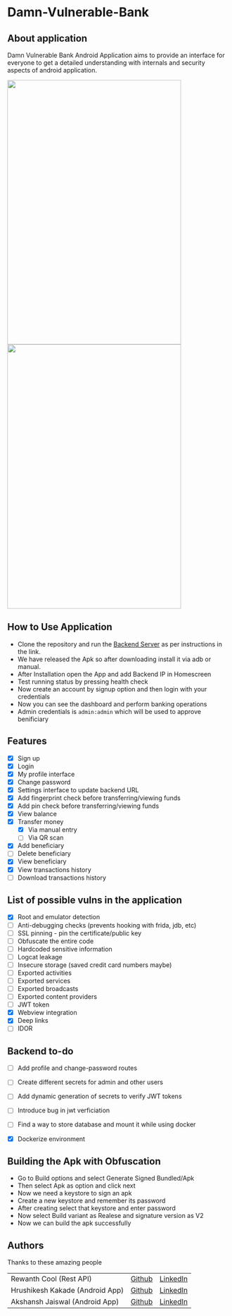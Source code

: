 
# Damn-Vulnerable-Bank

## About application
Damn Vulnerable Bank Android Application aims to provide an interface for everyone to get a detailed understanding with internals and security aspects of android application.

<img src="https://github.com/rewanth1997/Damn-Vulnerable-Bank/blob/master/images/screen1.jpg" align="centre" height="600" width="395"><img src="https://github.com/rewanth1997/Damn-Vulnerable-Bank/blob/master/images/screen2.jpg" align="centre" height="600" width="395">

## How to Use Application
- Clone the repository and run the [Backend Server](https://github.com/rewanth1997/Damn-Vulnerable-Bank/tree/master/BackendServer) as per instructions in the link. 
- We have released the Apk so after downloading install it via adb or manual.
- After Installation open the App and add Backend IP in Homescreen
- Test running status by pressing health check
- Now create an account by signup option and then login with your credentials
- Now you can see the dashboard and perform banking operations
-  Admin credentials is ``` admin:admin ``` which will be used to approve benificiary


## Features
- [x] Sign up
- [x] Login
- [x] My profile interface
- [x] Change password
- [x] Settings interface to update backend URL
- [x] Add fingerprint check before transferring/viewing funds
- [x] Add pin check before transferring/viewing funds
- [x] View balance
- [x] Transfer money
  - [x] Via manual entry
  - [ ] Via QR scan
- [x] Add beneficiary
- [ ] Delete beneficiary
- [x] View beneficiary
- [x] View transactions history
- [ ] Download transactions history

## List of possible vulns in the application

- [x] Root and emulator detection
- [ ] Anti-debugging checks (prevents hooking with frida, jdb, etc)
- [ ] SSL pinning - pin the certificate/public key
- [ ] Obfuscate the entire code
- [ ] Hardcoded sensitive information
- [ ] Logcat leakage
- [ ] Insecure storage (saved credit card numbers maybe)
- [ ] Exported activities
- [ ] Exported services
- [ ] Exported broadcasts
- [ ] Exported content providers
- [ ] JWT token
- [x] Webview integration
- [x] Deep links
- [ ] IDOR

## Backend to-do

- [ ] Add profile and change-password routes
- [ ] Create different secrets for admin and other users
- [ ] Add dynamic generation of secrets to verify JWT tokens
- [ ] Introduce bug in jwt verficiation
- [ ] Find a way to store database and mount it while using docker
- [X] Dockerize environment


## Building the Apk with Obfuscation

- Go to Build options and select Generate Signed Bundled/Apk
- Then select Apk as option and click next
- Now we need a keystore to sign an apk 
- Create a new keystore and remember its password
- After creating select that keystore and enter password 
- Now select Build variant as Realese and signature version as V2
- Now we can build the apk successfully



## Authors

Thanks to these amazing people

|   |   |   |
|---|---|---|
| Rewanth Cool (Rest API)  | [Github](https://github.com/rewanth1997/)  | [LinkedIn](https://www.linkedin.com/in/rewanthcool/)  |
| Hrushikesh Kakade (Android App)  | [Github](https://github.com/HrushikeshK/)  | [LinkedIn](https://www.linkedin.com/in/hrushikeshkakade/)  |
| Akshansh Jaiswal (Android App)  | [Github](https://github.com/jaiswalakshansh)  | [LinkedIn](https://www.linkedin.com/in/akshanshjaiswal/)  |
